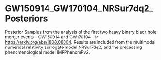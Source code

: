 # GW150914_GW170104_NRSur7dq2_Posteriors

Posterior Samples from the analysis of the first two heavy binary black hole merger events - GW150914 and GW170104 - in https://arxiv.org/abs/1808.08004. Results are included from the multimodal numerical relativity surrogate model NRSur7dq2, and the precessing phenomenological model IMRPhenomPv2.
